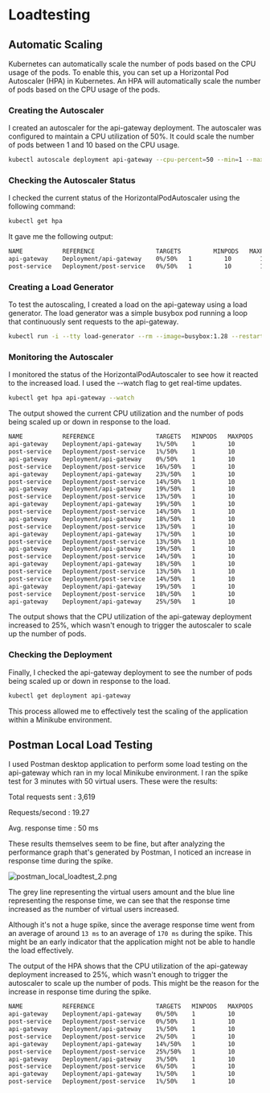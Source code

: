 # Loadtesting

## Automatic Scaling

Kubernetes can automatically scale the number of pods based on the CPU usage of the pods. To enable this, you can set up a Horizontal Pod Autoscaler (HPA) in Kubernetes. An HPA will automatically scale the number of pods based on the CPU usage of the pods.

### Creating the Autoscaler

I created an autoscaler for the api-gateway deployment. The autoscaler was configured to maintain a CPU utilization of 50%. It could scale the number of pods between 1 and 10 based on the CPU usage.

```Bash
kubectl autoscale deployment api-gateway --cpu-percent=50 --min=1 --max=10
```

### Checking the Autoscaler Status

I checked the current status of the HorizontalPodAutoscaler using the following command:

```Bash
kubectl get hpa
```

It gave me the following output:

```Bash
NAME           REFERENCE                 TARGETS         MINPODS   MAXPODS   REPLICAS   AGE
api-gateway    Deployment/api-gateway    0%/50%   1         10        1          160m
post-service   Deployment/post-service   0%/50%   1         10        1          166m
```

### Creating a Load Generator

To test the autoscaling, I created a load on the api-gateway using a load generator. The load generator was a simple busybox pod running a loop that continuously sent requests to the api-gateway.

```Bash
kubectl run -i --tty load-generator --rm --image=busybox:1.28 --restart=Never -- /bin/sh -c "while sleep 0.01; do wget -q -O- http://api-gateway:8080/api/posts; done"
```

### Monitoring the Autoscaler

I monitored the status of the HorizontalPodAutoscaler to see how it reacted to the increased load. I used the --watch flag to get real-time updates.

```Bash
kubectl get hpa api-gateway --watch
```

The output showed the current CPU utilization and the number of pods being scaled up or down in response to the load.

```Bash
NAME           REFERENCE                 TARGETS   MINPODS   MAXPODS   REPLICAS   AGE
api-gateway    Deployment/api-gateway    1%/50%    1         10        1          16m
post-service   Deployment/post-service   1%/50%    1         10        1          5m54s
api-gateway    Deployment/api-gateway    0%/50%    1         10        1          16m
post-service   Deployment/post-service   16%/50%   1         10        1          6m46s
api-gateway    Deployment/api-gateway    23%/50%   1         10        1          17m
post-service   Deployment/post-service   14%/50%   1         10        1          7m46s
api-gateway    Deployment/api-gateway    19%/50%   1         10        1          18m
post-service   Deployment/post-service   13%/50%   1         10        1          8m46s
api-gateway    Deployment/api-gateway    19%/50%   1         10        1          19m
post-service   Deployment/post-service   14%/50%   1         10        1          9m46s
api-gateway    Deployment/api-gateway    18%/50%   1         10        1          20m
post-service   Deployment/post-service   13%/50%   1         10        1          10m
api-gateway    Deployment/api-gateway    17%/50%   1         10        1          21m
post-service   Deployment/post-service   13%/50%   1         10        1          11m
api-gateway    Deployment/api-gateway    19%/50%   1         10        1          22m
post-service   Deployment/post-service   14%/50%   1         10        1          12m
api-gateway    Deployment/api-gateway    18%/50%   1         10        1          23m
post-service   Deployment/post-service   13%/50%   1         10        1          13m
post-service   Deployment/post-service   14%/50%   1         10        1          14m
api-gateway    Deployment/api-gateway    19%/50%   1         10        1          25m
post-service   Deployment/post-service   18%/50%   1         10        1          15m
api-gateway    Deployment/api-gateway    25%/50%   1         10        1          26m
```

The output shows that the CPU utilization of the api-gateway deployment increased to 25%, which wasn't enough to trigger the autoscaler to scale up the number of pods.

### Checking the Deployment

Finally, I checked the api-gateway deployment to see the number of pods being scaled up or down in response to the load.

```Bash
kubectl get deployment api-gateway
```

This process allowed me to effectively test the scaling of the application within a Minikube environment.

## Postman Local Load Testing

I used Postman desktop application to perform some load testing on the api-gateway which ran in my local Minikube environment. I ran the spike test for 3 minutes with 50 virtual users. These were the results:

Total requests sent
: 3,619

Requests/second
: 19.27

Avg. response time
: 50 ms

These results themselves seem to be fine, but after analyzing the performance graph that's generated by Postman, I noticed an increase in response time during the spike.

![postman_local_loadtest_2.png](postman_local_loadtest_2.png)

The grey line representing the virtual users amount and the blue line representing the response time, we can see that the response time increased as the number of virtual users increased. 

Although it's not a huge spike, since the average response time went from an average of around `13 ms` to an average of `170 ms` during the spike. This might be an early indicator that the application might not be able to handle the load effectively.

The output of the HPA shows that the CPU utilization of the api-gateway deployment increased to 25%, which wasn't enough to trigger the autoscaler to scale up the number of pods. This might be the reason for the increase in response time during the spike.

```Bash
NAME           REFERENCE                 TARGETS   MINPODS   MAXPODS   REPLICAS   AGE
api-gateway    Deployment/api-gateway    0%/50%    1         10        1          139m
post-service   Deployment/post-service   0%/50%    1         10        1          128m
api-gateway    Deployment/api-gateway    1%/50%    1         10        1          140m
post-service   Deployment/post-service   2%/50%    1         10        1          129m
api-gateway    Deployment/api-gateway    14%/50%   1         10        1          141m
post-service   Deployment/post-service   25%/50%   1         10        1          130m
api-gateway    Deployment/api-gateway    3%/50%    1         10        1          142m
post-service   Deployment/post-service   6%/50%    1         10        1          131m
api-gateway    Deployment/api-gateway    1%/50%    1         10        1          143m
post-service   Deployment/post-service   1%/50%    1         10        1          132m
```